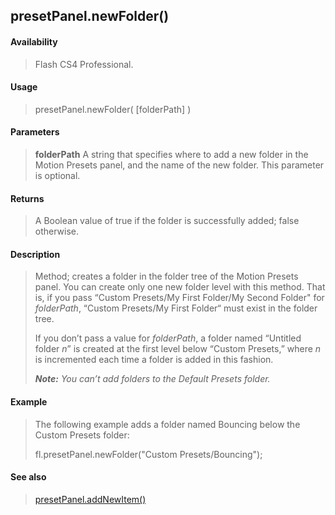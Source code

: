 ## presetPanel.newFolder()

#### Availability

> Flash CS4 Professional.

#### Usage

> presetPanel.newFolder( \[folderPath\] )

#### Parameters

> **folderPath** A string that specifies where to add a new folder in the Motion Presets panel, and the name of the new folder. This parameter is optional.

#### Returns

> A Boolean value of true if the folder is successfully added; false otherwise.

#### Description

> Method; creates a folder in the folder tree of the Motion Presets panel. You can create only one new folder level with this method. That is, if you pass “Custom Presets/My First Folder/My Second Folder" for *folderPath*, “Custom Presets/My First Folder“ must exist in the folder tree.
>
> If you don’t pass a value for *folderPath*, a folder named “Untitled folder *n*” is created at the first level below “Custom Presets,” where *n* is incremented each time a folder is added in this fashion.
>
> ***Note:** You can’t add folders to the Default Presets folder.*

#### Example

> The following example adds a folder named Bouncing below the Custom Presets folder:
>
> fl.presetPanel.newFolder("Custom Presets/Bouncing");

#### See also

> [presetPanel.addNewItem()](#_bookmark781)
